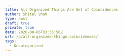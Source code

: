 ```yaml
---
title: All Organized Things Are Set of Coincidences
author: Shital Shah
type: post
draft: true
private: true
date: 2020-08-06T03:35:56Z
url: /p/all-organized-things-coincidences/
tags:
  - Uncategorized
---
```


